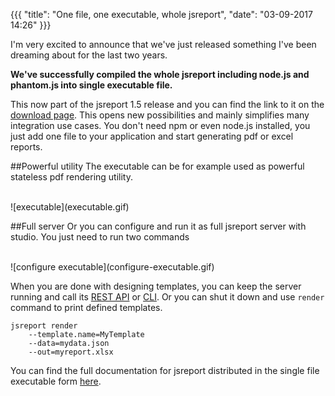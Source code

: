 {{{
    "title": "One file, one executable, whole jsreport",
    "date": "03-09-2017 14:26"
}}}

I'm very excited to announce that we've just released something I've been dreaming about for the last two years. 

**We've successfully compiled the whole jsreport including node.js and phantom.js into single executable file.** 

This now part of the jsreport 1.5 release and you can find the link to it on the [download page](../on-prem). This opens new possibilities 
and mainly simplifies many integration use cases. You don't need npm or even node.js installed, 
you just add one file to your application and start generating pdf or excel reports.

##Powerful utility
The executable can be for example used as powerful stateless pdf rendering utility.

<br/>
![executable](executable.gif)

##Full server
Or you can configure and run it as full jsreport server with studio. You just need to run two commands 

<br/>
![configure executable](configure-executable.gif)

When you are done with designing templates, you can keep the server running and call its [REST API](../learn/api) or [CLI](../learn/cli). Or you can shut it down and use `render` command to print defined templates.

```
jsreport render 
	--template.name=MyTemplate 
	--data=mydata.json 
	--out=myreport.xlsx
```

You can find the full documentation for jsreport distributed in the single file executable form [here](/learn/single-file-executable).

